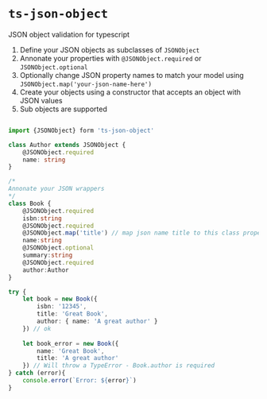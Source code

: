 # `ts-json-object`

JSON object validation for typescript

1. Define your JSON objects as subclasses of `JSONObject`
1. Annonate your properties with `@JSONObject.required` or `JSONObject.optional`
1. Optionally change JSON property names to match your model using `JSONObject.map('your-json-name-here')`
1. Create your objects using a constructor that accepts an object with JSON values
1. Sub objects are supported


```typescript

import {JSONObject} form 'ts-json-object'

class Author extends JSONObject {
	@JSONObject.required
	name: string
}

/*
Annonate your JSON wrappers
*/
class Book {
	@JSONObject.required
	isbn:string
	@JSONObject.required
	@JSONObject.map('title') // map json name title to this class property - 'name'
	name:string
	@JSONObject.optional
	summary:string
	@JSONObject.required
	author:Author
}

try {
	let book = new Book({
		isbn: '12345',
		title: 'Great Book',
		author: { name: 'A great author' }
	}) // ok
		
	let book_error = new Book({
		name: 'Great Book',
		title: 'A great author'
	}) // Will throw a TypeError - Book.author is required
} catch (error){
	console.error(`Error: ${error}`)
}


```